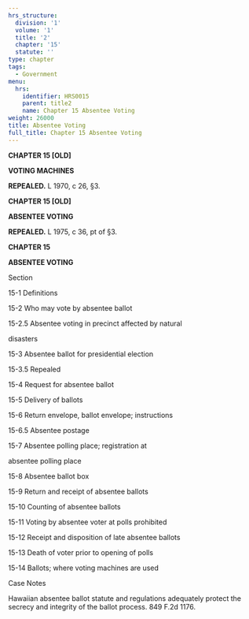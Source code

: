 ```yaml
---
hrs_structure:
  division: '1'
  volume: '1'
  title: '2'
  chapter: '15'
  statute: ''
type: chapter
tags:
  - Government
menu:
  hrs:
    identifier: HRS0015
    parent: title2
    name: Chapter 15 Absentee Voting
weight: 26000
title: Absentee Voting
full_title: Chapter 15 Absentee Voting
---
```

**CHAPTER 15 [OLD]**

**VOTING MACHINES**

**REPEALED.** L 1970, c 26, §3.

**CHAPTER 15 [OLD]**

**ABSENTEE VOTING**

**REPEALED.** L 1975, c 36, pt of §3.

**CHAPTER 15**

**ABSENTEE VOTING**

Section

15-1 Definitions

15-2 Who may vote by absentee ballot

15-2.5 Absentee voting in precinct affected by natural

disasters

15-3 Absentee ballot for presidential election

15-3.5 Repealed

15-4 Request for absentee ballot

15-5 Delivery of ballots

15-6 Return envelope, ballot envelope; instructions

15-6.5 Absentee postage

15-7 Absentee polling place; registration at

absentee polling place

15-8 Absentee ballot box

15-9 Return and receipt of absentee ballots

15-10 Counting of absentee ballots

15-11 Voting by absentee voter at polls prohibited

15-12 Receipt and disposition of late absentee ballots

15-13 Death of voter prior to opening of polls

15-14 Ballots; where voting machines are used

Case Notes

Hawaiian absentee ballot statute and regulations adequately protect the secrecy and integrity of the ballot process. 849 F.2d 1176.